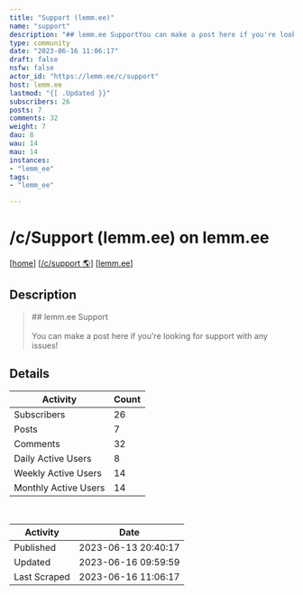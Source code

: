 ```yaml
---
title: "Support (lemm.ee)" 
name: "support"
description: "## lemm.ee SupportYou can make a post here if you're looking for support with any issues! "
type: community
date: "2023-06-16 11:06:17"
draft: false
nsfw: false
actor_id: "https://lemm.ee/c/support"
host: lemm.ee
lastmod: "{[ .Updated }}"
subscribers: 26
posts: 7
comments: 32
weight: 7
dau: 8
wau: 14
mau: 14
instances:
- "lemm_ee"
tags: 
- "lemm_ee"

---
```


# /c/Support (lemm.ee) on lemm.ee

[[home](/)]
[[/c/support 🌎](https://lemm.ee/c/support)]
[[lemm.ee](/instances/lemm_ee)]


## Description 

<blockquote class="description">
## lemm.ee Support<br><br>You can make a post here if you're looking for support with any issues! 
</blockquote>


## Details

| Activity | Count  |
|----------------------|---|
| Subscribers          | 26 |
| Posts                | 7  |
| Comments             | 32  |
| Daily Active Users   | 8  |
| Weekly Active Users  | 14  |
| Monthly Active Users | 14  |

<br>

| Activity | Date |
|----------------------|---|
| Published            | 2023-06-13 20:40:17 |
| Updated              | 2023-06-16 09:59:59 |
| Last Scraped         | 2023-06-16 11:06:17 |
